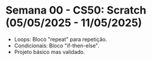 # Semana 00 - CS50: Scratch (05/05/2025 - 11/05/2025)

- Loops: Bloco "repeat" para repetição.
- Condicionais: Bloco "if-then-else".
- Projeto básico mas validado.